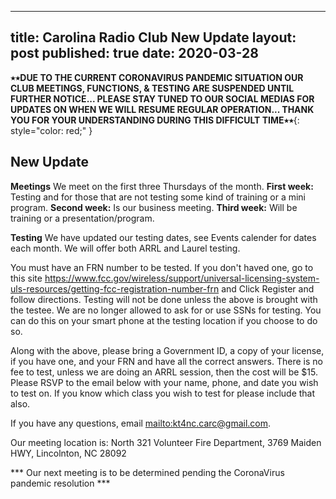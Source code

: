 

---
title: Carolina Radio Club New Update
layout: post
published: true
date: 2020-03-28
---

**٭٭DUE TO THE CURRENT CORONAVIRUS PANDEMIC SITUATION OUR CLUB MEETINGS, FUNCTIONS, & TESTING ARE SUSPENDED UNTIL FURTHER NOTICE...  PLEASE STAY TUNED TO OUR SOCIAL MEDIAS FOR UPDATES ON WHEN WE WILL RESUME REGULAR OPERATION...  THANK YOU FOR YOUR UNDERSTANDING DURING THIS DIFFICULT TIME٭٭**{: style="color: red;" }


## New Update

**Meetings**  We meet on the first three Thursdays of the month.
**First week:** Testing and for those that are not testing some kind of training or a mini program.
**Second week:** Is our business meeting.
**Third week:** Will be training or a presentation/program.
             
**Testing** We have updated our testing dates, see Events calender for dates each month. We will offer both ARRL and Laurel testing.

You must have an FRN number to be tested. If you don't haved one, go to this site https://www.fcc.gov/wireless/support/universal-licensing-system-uls-resources/getting-fcc-registration-number-frn and Click Register and follow directions. Testing will not be done unless the above is brought with the testee. We are no longer allowed to ask for or use SSNs for testing. You can do this on your smart phone at the testing location if you choose to do so.

Along with the above, please bring a Government ID, a copy of your license, if you have one, and your FRN and have all the correct answers. There is no fee to test, unless we are doing an ARRL session, then the cost will be $15. Please RSVP to the email below with your name, phone, and date you wish to test on. If you know which class you wish to test for please include that also. 

If you have any questions, email <mailto:kt4nc.carc@gmail.com>.

Our meeting location is: North 321 Volunteer Fire Department, 3769 Maiden HWY, Lincolnton, NC 28092


*** Our next meeting is to be determined pending the CoronaVirus pandemic resolution ***
